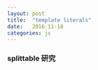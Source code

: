 ```yaml
---
layout: post
title:  "template literals"
date:   2016-11-18
categories: js
---
```



### splittable 研究